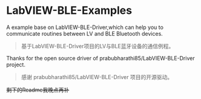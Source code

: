 # LabVIEW-BLE-Examples
A example base on LabVIEW-BLE-Driver,which can help you to communicate routines between LV and BLE Bluetooth devices.
> 基于LabVIEW-BLE-Driver项目的LV与BLE蓝牙设备的通信例程。

Thanks for the open source driver of prabubharathi85/LabVIEW-BLE-Driver project.
> 感谢 prabubharathi85/LabVIEW-BLE-Driver 项目的开源驱动。

~~剩下的Readme我晚点再补~~
